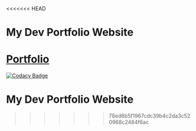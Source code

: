 <<<<<<< HEAD
# My Dev Portfolio Website

<a href="https://waleedcodes-dev-portfolio.vercel.app">Portfolio</a>
=======
[![Codacy Badge](https://api.codacy.com/project/badge/Grade/8811ea1a72fe46ebb2c98b82afe2781b)](https://app.codacy.com/gh/waleedcodes/My_Web_Portfolio?utm_source=github.com&utm_medium=referral&utm_content=waleedcodes/My_Web_Portfolio&utm_campaign=Badge_Grade)
# My Dev Portfolio Website 
>>>>>>> 78ed6b5f1967cdc39b4c2da3c520968c2484f6ac
